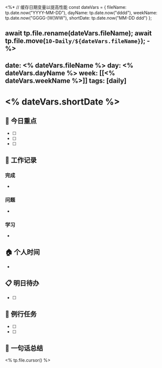 <%*
// 缓存日期变量以提高性能
const dateVars = {
    fileName: tp.date.now("YYYY-MM-DD"),
    dayName: tp.date.now("dddd"),
    weekName: tp.date.now("GGGG-[W]WW"),
    shortDate: tp.date.now("MM-DD ddd")
};

await tp.file.rename(dateVars.fileName);
await tp.file.move(`10-Daily/${dateVars.fileName}`);
-%>
---
date: <% dateVars.fileName %>
day: <% dateVars.dayName %>
week: [[<% dateVars.weekName %>]]
tags: [daily]
---

# <% dateVars.shortDate %>

## 🎯 今日重点
- [ ] 
- [ ] 
- [ ] 

## 💼 工作记录
<!-- area:work -->
### 完成
- 

### 问题
- 

### 学习
- 

## 🏠 个人时间
<!-- area:personal -->
- 

## 📋 明日待办
- [ ] 

## 🔄 例行任务
- [ ] 
- [ ] 

## 💭 一句话总结


<% tp.file.cursor() %>